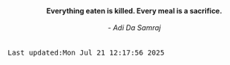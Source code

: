 
<div align="center"><b><span>Everything eaten is killed. Every meal is a sacrifice.</span></b><br><br><i> - Adi Da Samraj</i></div>
<br><br><kbd>Last updated:Mon Jul 21 12:17:56 2025</kbd>
